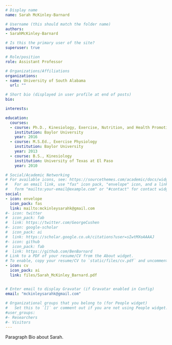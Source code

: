 ```yaml
---
# Display name
name: Sarah McKinley-Barnard

# Username (this should match the folder name)
authors:
- SarahMcKinley-Barnard

# Is this the primary user of the site?
superuser: true

# Role/position
role: Assistant Professor

# Organizations/Affiliations
organizations:
- name: University of South Alabama
  url: ""

# Short bio (displayed in user profile at end of posts)
bio: 

interests:

education:
  courses:
  - course: Ph.D., Kinesiology, Exercise, Nutrition, and Health Promotion
    institution: Baylor University
    year: 2016
  - course: M.S.Ed., Exercise Physiology
    institution: Baylor University
    year: 2013
  - course: B.S., Kinesiology
    institution: University of Texas at El Paso
    year: 2010

# Social/Academic Networking
# For available icons, see: https://sourcethemes.com/academic/docs/widgets/#icons
#   For an email link, use "fas" icon pack, "envelope" icon, and a link in the
#   form "mailto:your-email@example.com" or "#contact" for contact widget.
social:
- icon: envelope
  icon_pack: fas
  link: mailto:mckinleysarahk@gmail.com
#- icon: twitter
#  icon_pack: fab
#  link: https://twitter.com/GeorgeCushen
#- icon: google-scholar
#  icon_pack: ai
#  link: https://scholar.google.co.uk/citations?user=sIwtMXoAAAAJ
#- icon: github
#  icon_pack: fab
#  link: https://github.com/BenBarnard
# Link to a PDF of your resume/CV from the About widget.
# To enable, copy your resume/CV to `static/files/cv.pdf` and uncomment the lines below.  
- icon: cv
  icon_pack: ai
  link: files/Sarah_McKinley_Barnard.pdf


# Enter email to display Gravatar (if Gravatar enabled in Config)
email: "mckinleysarahk@gmail.com"
  
# Organizational groups that you belong to (for People widget)
#   Set this to `[]` or comment out if you are not using People widget.  
#user_groups:
#- Researchers
#- Visitors
---
```


Paragraph Bio about Sarah.
